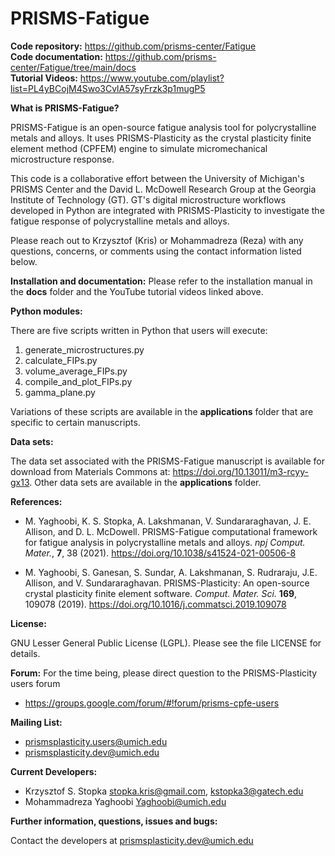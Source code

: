 # PRISMS-Fatigue

<B>Code repository:</B> https://github.com/prisms-center/Fatigue<br>
<B>Code documentation:</B> https://github.com/prisms-center/Fatigue/tree/main/docs <br>
<B>Tutorial Videos:</B> https://www.youtube.com/playlist?list=PL4yBCojM4Swo3CvlA57syFrzk3p1mugP5 <br>

<B>What is PRISMS-Fatigue?</B>

  PRISMS-Fatigue is an open-source fatigue analysis tool for polycrystalline metals and alloys. It uses PRISMS-Plasticity as the crystal plasticity finite element method (CPFEM) engine to simulate micromechanical microstructure response.
  
  This code is a collaborative effort between the University of Michigan's PRISMS Center and the David L. McDowell Research Group at the Georgia Institute of Technology (GT). GT's digital microstructure workflows developed in Python are integrated with PRISMS-Plasticity to investigate the fatigue response of polycrystalline metals and alloys.
  
  Please reach out to Krzysztof (Kris) or Mohammadreza (Reza) with any questions, concerns, or comments using the contact information listed below.
  
  
<B>Installation and documentation:</B> Please refer to the installation manual in the <B>docs</B> folder and the YouTube tutorial videos linked above.

<B>Python modules:</B>

  There are five scripts written in Python that users will execute:
  1. generate_microstructures.py
  2. calculate_FIPs.py
  3. volume_average_FIPs.py
  4. compile_and_plot_FIPs.py
  5. gamma_plane.py

  Variations of these scripts are available in the <B>applications</B> folder that are specific to certain manuscripts.

<B>Data sets:</B>

The data set associated with the PRISMS-Fatigue manuscript is available for download from Materials Commons at: https://doi.org/10.13011/m3-rcyy-gx13. Other data sets are available in the <B>applications</B> folder.

<B>References:</B>

  + M. Yaghoobi, K. S. Stopka, A. Lakshmanan, V. Sundararaghavan, J. E. Allison, and D. L. McDowell. PRISMS-Fatigue computational framework for fatigue analysis in polycrystalline metals and alloys. <I>npj Comput. Mater.</I>, <B>7</B>, 38 (2021).
  https://doi.org/10.1038/s41524-021-00506-8

  + M. Yaghoobi, S. Ganesan, S. Sundar, A. Lakshmanan, S. Rudraraju, J.E. Allison, and V. Sundararaghavan. PRISMS-Plasticity: An open-source crystal plasticity finite element software. <I>Comput. Mater. Sci.</I> <B>169</B>, 109078 (2019).
  https://doi.org/10.1016/j.commatsci.2019.109078


<B>License:</B>

  GNU Lesser General Public License (LGPL). Please see the file
  LICENSE for details.

<B>Forum:</B> For the time being, please direct question to the PRISMS-Plasticity users forum

   + https://groups.google.com/forum/#!forum/prisms-cpfe-users


<B>Mailing List:</B> 

 + prismsplasticity.users@umich.edu
 + prismsplasticity.dev@umich.edu  
 
 <B>Current Developers:</B>
 
 + Krzysztof S. Stopka stopka.kris@gmail.com, kstopka3@gatech.edu
 + Mohammadreza Yaghoobi Yaghoobi@umich.edu

<B>Further information, questions, issues and bugs:</B>

  Contact the developers at prismsplasticity.dev@umich.edu  